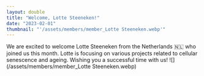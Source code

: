 ```yaml
---
layout: double
title: "Welcome, Lotte Steeneken!"
date: "2023-02-01"
thumbnail: "'/assets/members/member_Lotte Steeneken.webp'"
---
```

 We are excited to welcome Lotte Steeneken from the Netherlands 🇳🇱 who joined us this month. Lotte is focusing on various projects related to cellular senescence and ageing. Wishing you a successful time with us!
 ![](/assets/members/member_Lotte Steeneken.webp)

 